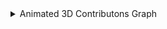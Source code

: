 
<details>
  <summary>Animated 3D Contributons Graph</summary>
    ![](./profile-3d-contrib/profile-green-animate.svg)
</details>
